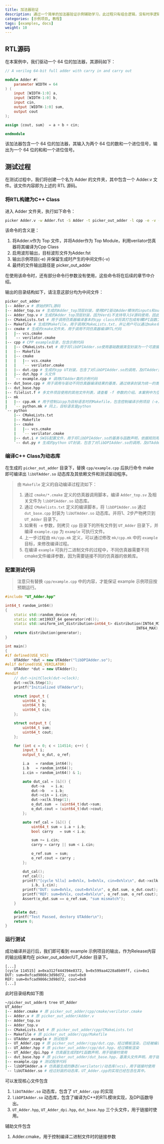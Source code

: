 ```yaml
---
title: 加法器验证
description: 通过一个简单的加法器验证示例辅助学习，此过程只有组合逻辑，没有时序逻辑与寄存器的概念。
categories: [示例项目, 教程]
tags: [examples, docs]
weight: 10
---
```


## RTL源码
在本案例中，我们驱动一个 64 位的加法器，其源码如下：

```verilog
// A verilog 64-bit full adder with carry in and carry out

module Adder #(
    parameter WIDTH = 64
) (
    input [WIDTH-1:0] a,
    input [WIDTH-1:0] b,
    input cin,
    output [WIDTH-1:0] sum,
    output cout
);

assign {cout, sum}  = a + b + cin;

endmodule
```
该加法器包含一个 64 位的加法器，其输入为两个 64 位的数和一个进位信号，输出为一个 64 位的和和一个进位信号。

## 测试过程
在测试过程中，我们将创建一个名为 Adder 的文件夹，其中包含一个 Adder.v 文件。该文件内容即为上述的 RTL 源码。

### 将RTL构建为C++ Class
进入 Adder 文件夹，执行如下命令：

```bash
picker Adder.v -w Adder.fst -S Adder -t picker_out_adder -l cpp -e -v --sim verilator
```

该命令的含义是：

1. 将Adder.v作为 Top 文件，并将Adder作为 Top Module，利用verilator仿真器将其编译为Cpp Class
2. 启用波形输出，目标波形文件为Adder.fst
3. 输出示例项目(-e) 并保留生成时产生的中间文件(-v)
4. 最终的文件输出路径是 picker_out_adder

在使用该命令时，还有部分命令行参数没有使用，这些命令将在后续的章节中介绍。

输出的目录结构如下，请注意这部分均为中间文件：

```bash
picker_out_adder
|-- Adder.v # 原始的RTL源码
|-- Adder_top.sv # 生成的Adder_top顶层封装，使用DPI驱动Adder模块的inputs和outputs
|-- Adder_top.v # 生成的Adder_top顶层封装，因为Verdi不支持导入SV源码使用，因此需要生成一个Verilog版本
|-- CMakeLists.txt # 用于调用仿真器编译基本的cpp class并将其打包成有裸DPI函数二进制动态库(libDPIAdder.so)
|-- Makefile # 生成的Makefile，用于调用CMakeLists.txt，并让用户可以通过make命令编译出libAdder.so，并手动调整Makefile的配置参数。或者编译示例项目
|-- cmake # 生成的cmake文件夹，用于调用不同仿真器编译RTL代码
|   |-- vcs.cmake
|   `-- verilator.cmake
|-- cpp # CPP example目录，包含示例代码
|   |-- CMakeLists.txt # 用于将libDPIAdder.so使用基础数据类型封装为一个可直接操作的类（libUTAdder.so），而非裸DPI函数。
|   |-- Makefile
|   |-- cmake
|   |   |-- vcs.cmake
|   |   `-- verilator.cmake
|   |-- dut.cpp # 生成的cpp UT封装，包含了对libDPIAdder.so的调用，及UTAdder类的声明及实现
|   |-- dut.hpp # 头文件
|   `-- example.cpp # 调用UTAdder类的示例代码
|-- dut_base.cpp # 用于调用与驱动不同仿真器编译结果的基类，通过继承封装为统一的类，用于隐藏所有仿真器相关的代码细节。
|-- dut_base.hpp
|-- filelist.f # 多文件项目使用的其他文件列表，请查看 -f 参数的介绍。本案例中为空
|-- mk
|   |-- cpp.mk # 用于控制以cpp为目标语言时的Makefile，包含控制编译示例项目（-e，example）的逻辑
|   `-- python.mk # 同上，目标语言是python
`-- python
    |-- CMakeLists.txt
    |-- Makefile
    |-- cmake
    |   |-- vcs.cmake
    |   `-- verilator.cmake
    |-- dut.i # SWIG配置文件，用于将libDPIAdder.so的基类与函数声明，依据规则用swig导出到python，提供python调用的能力
    `-- dut.py # 生成的python UT封装，包含了对libDPIAdder.so的调用，及UTAdder类的声明及实现，等价于 libUTAdder.so
```

### 编译C++ Class为动态库
在生成的 `picker_out_adder` 目录下，替换 `cpp/example.cpp` 后执行命令 make 即可编译出 `libUTAdder.so` 动态库及其依赖文件和测试驱动程序。

> 由 `Makefile` 定义的自动编译过程流如下：
> 
> 1. 通过 `cmake/*.cmake` 定义的仿真器调用脚本，编译 `Adder_top.sv` 及相关文件为 `libDPIAdder.so` 动态库。
> 2. 通过 `CMakelists.txt` 定义的编译脚本，将 `libDPIAdder.so` 通过 `dut_base.cpp` 封装为 `libUTAdder.so` 动态库。并将1、2步产物拷贝到 `UT_Adder` 目录下。
> 3. 如果有 `-e` 参数，则拷贝 `cpp` 目录下的所有文件到 `UT_Adder` 目录下，并编译 `example.cpp` 为 `example` 可执行文件。
> 4. 上一步过程由 `mk/cpp.mk` 定义，可以通过修改 `mk/cpp.mk` 中的 `example` 目标，来修改编译过程。
> 5. 在编译 `example` 可执行二进制文件的过程中，不同仿真器需要不同cmake文件编译参数，因为需要链接不同的仿真器的依赖库。


### 配置测试代码

> 注意只有替换 `cpp/example.cpp` 中的内容，才能保证 example 示例项目按预期运行。

```cpp
#include "UT_Adder.hpp"

int64_t random_int64()
{
    static std::random_device rd;
    static std::mt19937_64 generator(rd());
    static std::uniform_int_distribution<int64_t> distribution(INT64_MIN,
                                                            INT64_MAX);
    return distribution(generator);
}

int main()
{
#if defined(USE_VCS)
    UTAdder *dut = new UTAdder("libDPIAdder.so");
#elif defined(USE_VERILATOR)
    UTAdder *dut = new UTAdder();
#endif
    // dut->initClock(dut->clock);
    dut->xclk.Step(1);
    printf("Initialized UTAdder\n");

    struct input_t {
        uint64_t a;
        uint64_t b;
        uint64_t cin;
    };

    struct output_t {
        uint64_t sum;
        uint64_t cout;
    };

    for (int c = 0; c < 114514; c++) {
        input_t i;
        output_t o_dut, o_ref;

        i.a   = random_int64();
        i.b   = random_int64();
        i.cin = random_int64() & 1;

        auto dut_cal = [&]() {
            dut->a   = i.a;
            dut->b   = i.b;
            dut->cin = i.cin;
            dut->xclk.Step(1);
            o_dut.sum  = (uint64_t)dut->sum;
            o_dut.cout = (uint64_t)dut->cout;
        };

        auto ref_cal = [&]() {
            uint64_t sum = i.a + i.b;
            bool carry   = sum < i.a;

            sum += i.cin;
            carry = carry || sum < i.cin;

            o_ref.sum  = sum;
            o_ref.cout = carry ;
        };

        dut_cal();
        ref_cal();
        printf("[cycle %llu] a=0x%lx, b=0x%lx, cin=0x%lx\n", dut->xclk.clk, i.a,
            i.b, i.cin);
        printf("DUT: sum=0x%lx, cout=0x%lx\n", o_dut.sum, o_dut.cout);
        printf("REF: sum=0x%lx, cout=0x%lx\n", o_ref.sum, o_ref.cout);
        Assert(o_dut.sum == o_ref.sum, "sum mismatch");
    }

    delete dut;
    printf("Test Passed, destory UTAdder\n");
    return 0;
}
```

### 运行测试

成功编译并运行后，我们即可看到 example 示例项目的输出，作为Release内容的输出结果均在 picker_out_adder/UT_Adder 目录下。

```
[...]
[cycle 114515] a=0xa312f444394e8372, b=0x599aa4228a8b09ff, cin=0x1
DUT: sum=0xfcad9866c3d98d72, cout=0x0
REF: sum=0xfcad9866c3d98d72, cout=0x0
[...]
```
此时目录结构如下图

```bash
~/picker_out_adder$ tree UT_Adder
UT_Adder
|-- Adder.cmake # 原 picker_out_adder/cpp/cmake/verilator.cmake
|-- Adder.v # 原 picker_out_adder/Adder.v
|-- Adder_top.sv
|-- Adder_top.v
|-- CMakeLists.txt # 原 picker_out_adder/cpp/CMakeLists.txt
|-- Makefile # 原 picker_out_adder/cpp/Makefile
|-- UTAdder_example # 测试程序
|-- UT_Adder.cpp # 原 picker_out_adder/cpp/dut.cpp，经过模板渲染，已经被编译到libUTAdder.so中
|-- UT_Adder.hpp # 原 picker_out_adder/cpp/dut.hpp，经过模板渲染
|-- UT_Adder_dpi.hpp # 仿真器生成的DPI函数声明，用于链接时使用
|-- dut_base.hpp # 原 picker_out_adder/dut_base.hpp，基类头文件声明，用于链接时使用
|-- example.cpp # 测试程序代码
|-- libDPIAdder.a # 仿真器生成的静态(verilator)/动态库(vcs)，用于链接时使用
`-- libUTAdder.so # 经过封装的动态库，UT_Adder.cpp的实现已经包含在其中。
```

可以发现核心文件包含

1. `libUTAdder.so` 动态库，包含了 `UT_Adder.cpp` 的实现
2. `libDPIAdder.so` 动态库，包含了编译为C++的RTL模块实现，及DPI函数导出。
3. `UT_Adder.hpp`, `UT_Adder_dpi.hpp`, `dut_base.hpp` 三个头文件，用于链接时使用。

辅助文件包含

1. Adder.cmake，用于控制编译二进制文件时的链接参数